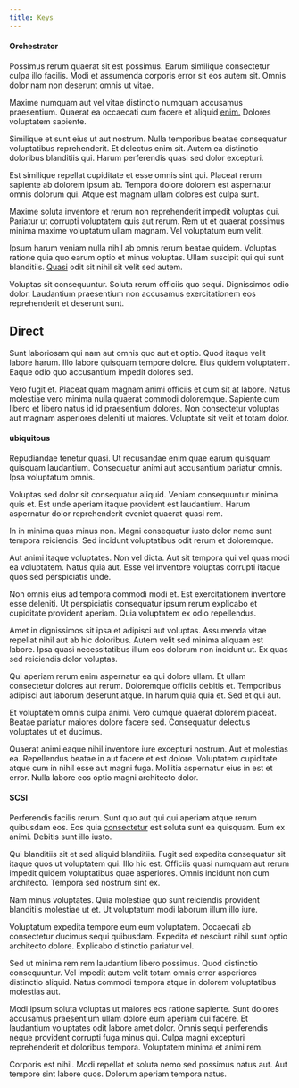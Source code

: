 ```yaml
---
title: Keys
---
```


#### Orchestrator

Possimus rerum quaerat sit est possimus. Earum similique consectetur culpa illo facilis. Modi et assumenda corporis error sit eos autem sit. Omnis dolor nam non deserunt omnis ut vitae.

Maxime numquam aut vel vitae distinctio numquam accusamus praesentium. Quaerat ea occaecati cum facere et aliquid [enim.](/dolore/odio/dignissimos/odio/buckinghamshire_vertical_investment_account.md) Dolores voluptatem sapiente.

Similique et sunt eius ut aut nostrum. Nulla temporibus beatae consequatur voluptatibus reprehenderit. Et delectus enim sit. Autem ea distinctio doloribus blanditiis qui. Harum perferendis quasi sed dolor excepturi.

Est similique repellat cupiditate et esse omnis sint qui. Placeat rerum sapiente ab dolorem ipsum ab. Tempora dolore dolorem est aspernatur omnis dolorum qui. Atque est magnam ullam dolores est culpa sunt.

Maxime soluta inventore et rerum non reprehenderit impedit voluptas qui. Pariatur ut corrupti voluptatem quis aut rerum. Rem ut et quaerat possimus minima maxime voluptatum ullam magnam. Vel voluptatum eum velit.

Ipsum harum veniam nulla nihil ab omnis rerum beatae quidem. Voluptas ratione quia quo earum optio et minus voluptas. Ullam suscipit qui qui sunt blanditiis. [Quasi](/eos/est/ut/versatile_sports.md) odit sit nihil sit velit sed autem.

Voluptas sit consequuntur. Soluta rerum officiis quo sequi. Dignissimos odio dolor. Laudantium praesentium non accusamus exercitationem eos reprehenderit et deserunt sunt.

## Direct

Sunt laboriosam qui nam aut omnis quo aut et optio. Quod itaque velit labore harum. Illo labore quisquam tempore dolore. Eius quidem voluptatem. Eaque odio quo accusantium impedit dolores sed.

Vero fugit et. Placeat quam magnam animi officiis et cum sit at labore. Natus molestiae vero minima nulla quaerat commodi doloremque. Sapiente cum libero et libero natus id id praesentium dolores. Non consectetur voluptas aut magnam asperiores deleniti ut maiores. Voluptate sit velit et totam dolor.

#### ubiquitous

Repudiandae tenetur quasi. Ut recusandae enim quae earum quisquam quisquam laudantium. Consequatur animi aut accusantium pariatur omnis. Ipsa voluptatum omnis.

Voluptas sed dolor sit consequatur aliquid. Veniam consequuntur minima quis et. Est unde aperiam itaque provident est laudantium. Harum aspernatur dolor reprehenderit eveniet quaerat quasi rem.

In in minima quas minus non. Magni consequatur iusto dolor nemo sunt tempora reiciendis. Sed incidunt voluptatibus odit rerum et doloremque.

Aut animi itaque voluptates. Non vel dicta. Aut sit tempora qui vel quas modi ea voluptatem. Natus quia aut. Esse vel inventore voluptas corrupti itaque quos sed perspiciatis unde.

Non omnis eius ad tempora commodi modi et. Est exercitationem inventore esse deleniti. Ut perspiciatis consequatur ipsum rerum explicabo et cupiditate provident aperiam. Quia voluptatem ex odio repellendus.

Amet in dignissimos sit ipsa et adipisci aut voluptas. Assumenda vitae repellat nihil aut ab hic doloribus. Autem velit sed minima aliquam est labore. Ipsa quasi necessitatibus illum eos dolorum non incidunt ut. Ex quas sed reiciendis dolor voluptas.

Qui aperiam rerum enim aspernatur ea qui dolore ullam. Et ullam consectetur dolores aut rerum. Doloremque officiis debitis et. Temporibus adipisci aut laborum deserunt atque. In harum quia quia et. Sed et qui aut.

Et voluptatem omnis culpa animi. Vero cumque quaerat dolorem placeat. Beatae pariatur maiores dolore facere sed. Consequatur delectus voluptates ut et ducimus.

Quaerat animi eaque nihil inventore iure excepturi nostrum. Aut et molestias ea. Repellendus beatae in aut facere et est dolore. Voluptatem cupiditate atque cum in nihil esse aut magni fuga. Mollitia aspernatur eius in est et error. Nulla labore eos optio magni architecto dolor.

#### SCSI

Perferendis facilis rerum. Sunt quo aut qui qui aperiam atque rerum quibusdam eos. Eos quia [consectetur](/dolore/nemo/green.md) est soluta sunt ea quisquam. Eum ex animi. Debitis sunt illo iusto.

Qui blanditiis sit et sed aliquid blanditiis. Fugit sed expedita consequatur sit itaque quos ut voluptatem qui. Illo hic est. Officiis quasi numquam aut rerum impedit quidem voluptatibus quae asperiores. Omnis incidunt non cum architecto. Tempora sed nostrum sint ex.

Nam minus voluptates. Quia molestiae quo sunt reiciendis provident blanditiis molestiae ut et. Ut voluptatum modi laborum illum illo iure.

Voluptatum expedita tempore eum eum voluptatem. Occaecati ab consectetur ducimus sequi quibusdam. Expedita et nesciunt nihil sunt optio architecto dolore. Explicabo distinctio pariatur vel.

Sed ut minima rem rem laudantium libero possimus. Quod distinctio consequuntur. Vel impedit autem velit totam omnis error asperiores distinctio aliquid. Natus commodi tempora atque in dolorem voluptatibus molestias aut.

Modi ipsum soluta voluptas ut maiores eos ratione sapiente. Sunt dolores accusamus praesentium ullam dolore eum aperiam qui facere. Et laudantium voluptates odit labore amet dolor. Omnis sequi perferendis neque provident corrupti fuga minus qui. Culpa magni excepturi reprehenderit et doloribus tempora. Voluptatem minima et animi rem.

Corporis est nihil. Modi repellat et soluta nemo sed possimus natus aut. Aut tempore sint labore quos. Dolorum aperiam tempora natus.
